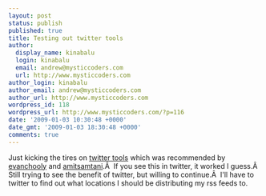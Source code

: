 ```yaml
---
layout: post
status: publish
published: true
title: Testing out twitter tools
author:
  display_name: kinabalu
  login: kinabalu
  email: andrew@mysticcoders.com
  url: http://www.mysticcoders.com
author_login: kinabalu
author_email: andrew@mysticcoders.com
author_url: http://www.mysticcoders.com
wordpress_id: 118
wordpress_url: http://www.mysticcoders.com/?p=116
date: '2009-01-03 10:30:48 +0000'
date_gmt: '2009-01-03 18:30:48 +0000'
comments: true
---
```

Just kicking the tires on <a href="http://alexking.org/projects/wordpress" target="_blank">twitter tools</a> which was recommended by <a href="http://twitter.com/evanchooly" target="_blank">evanchooly</a> and <a href="http://twitter.com/amitsamtani" target="_blank">amitsamtani</a>.&Acirc;&nbsp; If you see this in twitter, it worked I guess.&Acirc;&nbsp; Still trying to see the benefit of twitter, but willing to continue.&Acirc;&nbsp; I'll have to twitter to find out what locations I should be distributing my rss feeds to.

